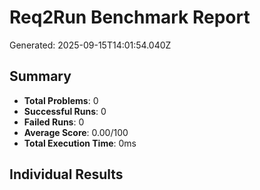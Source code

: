 # Req2Run Benchmark Report

Generated: 2025-09-15T14:01:54.040Z

## Summary
- **Total Problems**: 0
- **Successful Runs**: 0
- **Failed Runs**: 0
- **Average Score**: 0.00/100
- **Total Execution Time**: 0ms

## Individual Results

